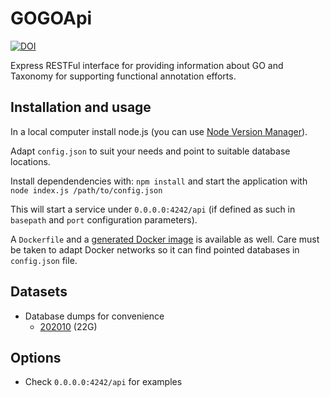 # GOGOApi

[![DOI](https://zenodo.org/badge/27595679.svg)](https://zenodo.org/badge/latestdoi/27595679)

Express RESTFul interface for providing information about GO and Taxonomy for supporting functional annotation efforts.

## Installation and usage

In a local computer install node.js (you can use [Node Version Manager](https://github.com/nvm-sh/nvm)).

Adapt ```config.json``` to suit your needs and point to suitable database locations.

Install dependendencies with: ```npm install``` and start the application with ```node index.js /path/to/config.json```

This will start a service under ```0.0.0.0:4242/api``` (if defined as such in ```basepath``` and ```port``` configuration parameters).

A ```Dockerfile``` and a [generated Docker image]() is available as well. Care must be taken to adapt Docker networks so it can find pointed databases in ```config.json``` file.

## Datasets

* Database dumps for convenience
  * [202010](https://biocore.crg.eu/gogoapi/biosql-202010.sql.gz) (22G)

## Options

* Check ```0.0.0.0:4242/api``` for examples

